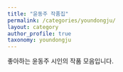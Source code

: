 ```yaml
---
title: "윤동주 작품집"
permalink: /categories/youndongju/
layout: category
author_profile: true
taxonomy: youndongju
---
```


좋아하는 윤동주 시인의 작품 모음입니다.